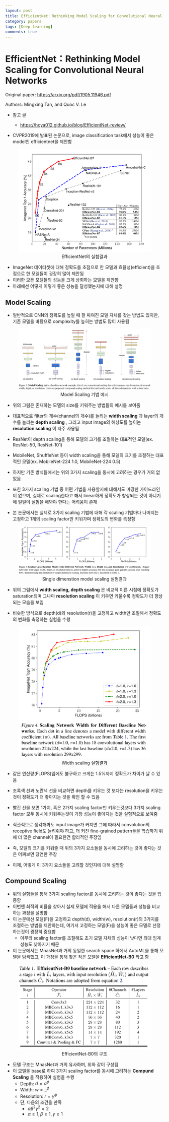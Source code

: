 ```yaml
---
layout: post
title: EfficientNet：Rethinking Model Scaling for Convolutional Neural Networks
category: papers
tags: [Deep learning]
comments: true
---
```


# EfficientNet：Rethinking Model Scaling for Convolutional Neural Networks

Original paper: https://arxiv.org/pdf/1905.11946.pdf

Authors: Mingxing Tan, and Quoc V. Le

- 참고 글
  - https://hoya012.github.io/blog/EfficientNet-review/

- CVPR2019에 발표된 논문으로, image classification task에서 성능이 좋은 model인 efficientnet을 제안함

<center>
<figure>
<img src="/assets/post_img/papers/2019-11-07-efficientnet/fig1.png" alt="views">
<figcaption>EfficientNet의 실험결과</figcaption>
</figure>
</center>

- ImageNet 데이터셋에 대해 정확도를 초점으로 한 모델과 효율성(efficient)을 초점으로 한 모델들이 굉장히 많이 제안됨
- 이러한 모든 모델들의 성능을 크게 상회하는 모델을 제안함
- 아래에선 어떻게 이렇게 좋은 성능을 달성했는지에 대해 설명

## Model Scaling
- 일반적으로 CNN의 정확도를 높일 때 잘 짜여진 모델 자체를 찾는 방법도 있지만, 기존 모델을 바탕으로 complexity를 높히는 방법도 많이 사용됨

<center>
<figure>
<img src="/assets/post_img/papers/2019-11-07-efficientnet/fig2.png" alt="views">
<figcaption>Model Scaling 기법 예시</figcaption>
</figure>
</center>

- 위의 그림은 존재하는 모델의 size를 키워주는 방법들의 예시를 보여줌
- 대표적으로 filter의 개수(channel의 개수)를 늘리는 __width scaling__ 과 layer의 개수를 늘리는 __depth scaling__ , 그리고 input image의 해상도를 높이는 __resolution scaling__ 이 자주 사용됨
- ResNet이 depth scaling을 통해 모델의 크기를 조절하는 대표적인 모델(ex. ResNet-50, ResNet-101)
- MobileNet, ShuffleNet 등이 width scaling을 통해 모델의 크기를 조절하는 대표적인 모델(ex. MobileNet-224 1.0, MobileNet-224 0.5)
- 하지만 기존 방식들에서는 위의 3가지 scaling을 동시에 고려하는 경우가 거의 없었음
- 또한 3가지 scaling 기법 중 어떤 기법을 사용할지에 대해서도 마땅한 가이드라인이 없으며, 실제로 scaling한다고 해서 linear하게 정확도가 향상되는 것이 아니기에 일일이 실험을 해봐야 한다는 어려움이 존재

- 본 논문에서는 실제로 3가지 scaling 기법에 대해 각 scaling 기법마다 나머지는 고정하고 1개의 scaling factor만 키워가며 정확도의 변화를 측정함

<center>
<figure>
<img src="/assets/post_img/papers/2019-11-07-efficientnet/fig3.png" alt="views">
<figcaption>Single dimenstion model scaling 실험결과</figcaption>
</figure>
</center>

- 위의 그림에서 __width scaling, depth scaling__ 은 비교적 이른 시점에 정확도가 saturation되며 그나마 __resolution scaling__ 이 키우면 키울수록 정확도가 더 향상되는 모습을 보임

- 비슷한 방식으로 depth(d)와 resolution(r)을 고정하고 width만 조절해서 정확도의 변화를 측정하는 실험을 수행

<center>
<figure>
<img src="/assets/post_img/papers/2019-11-07-efficientnet/fig4.png" alt="views">
<figcaption>Width scaling 실험결과</figcaption>
</figure>
</center>

- 같은 연산량(FLOPS)임에도 불구하고 크게는 1.5%까지 정확도가 차이가 날 수 있음
- 초록색 선과 노란색 선을 비교하면 depth를 키우는 것 보다는 resolution을 키우는 것이 정확도가 더 좋아지는 것을 확인 할 수 있음
- 빨간 선을 보면 1가지, 혹은 2가지 scaling factor만 키우는것보다 3가지 scaling factor 모두 동시에 키워주는것이 가장 성능이 좋아지는 것을 실험적으로 보여줌

- 직관적으로 생각해봐도 input image가 커지면 그에 따라서 convolution의 receptive field도 늘려줘야 하고, 더 커진 fine-grained pattern들을 학습하기 위해 더 많은 channel이 필요한건 합리적인 주장임
- 즉, 모델의 크기를 키워줄 때 위의 3가지 요소들을 동시에 고려하는 것이 좋다는 것은 어찌보면 당연한 주장
- 이제, 어떻게 이 3가지 요소들을 고려할 것인지에 대해 설명함

## Compound Scaling
- 위의 실험들을 통해 3가지 scaling factor를 동시에 고려하는 것이 좋다는 것을 입증함
- 이번엔 최적의 비율을 찾아서 실제 모델에 적용을 해서 다른 모델들과 성능을 비교하는 과정을 설명함
- 이 논문에선 모델(F)을 고정하고 depth(d), width(w), resolution(r)의 3가지를 조절하는 방법을 제안하는데, 여기서 고정하는 모델(F)을 성능이 좋은 모델로 선정하는것이 굉장히 중요함
  - 아무리 scaling factor를 조절해도 초기 모델 자체의 성능이 낮다면 최대 임계 성능도 낮아지기 때문
- 이 논문에서는 MnasNet과 거의 동일한 search space 하에서 AutoML을 통해 모델을 탐색했고, 이 과정을 통해 찾은 작은 모델을 __EfficientNet-B0__ 라고 함

<center>
<figure>
<img src="/assets/post_img/papers/2019-11-07-efficientnet/fig5.png" alt="views">
<figcaption>EfficientNet-B0의 구조</figcaption>
</figure>
</center>

- 모델 구조는 MnasNet과 거의 유사하며, 위와 같이 구성됨
- 이 모델을 base로 하여 3가지 scaling factor를 동시에 고려하는 __Compund Scaling__ 을 적용하여 실험을 수행
  - Depth: $d=\alpha^{\phi}$
  - Width: $w=\beth^{\phi}$
  - Resolution: $r=\gamma^{\phi}$
  - 단, 다음의 조건을 만족
    - $\alpha\dot\beta^2\dot\gamma^2\approx 2$
    - $\alpha\geq1, \beta\geq1, \gamma\geq1$


